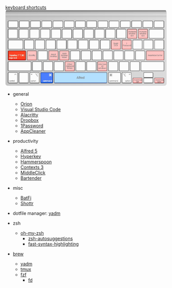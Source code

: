 [keyboard shortcuts](http://www.keyboard-layout-editor.com/)
![keyboard shortcuts](keyboard.jpg)

- general
  - [Orion](https://kagi.com/orion/)
  - [Visual Studio Code](https://code.visualstudio.com/)
  - [Alacritty](https://alacritty.org/)
  - [Dropbox](https://www.dropbox.com/downloading?os=mac)
  - [1Password](https://1password.com/downloads/mac/)
  - [AppCleaner](https://freemacsoft.net/appcleaner/)

- productivity
  - [Alfred 5](https://www.alfredapp.com/)
  - [Hyperkey](https://hyperkey.app/)
  - [Hammerspoon](https://www.hammerspoon.org/)
  - [Contexts 3](https://contexts.co/)
  - [MiddleClick](https://github.com/artginzburg/MiddleClick-Sonoma)
  - [Bartender](https://www.macbartender.com/Bartender5/)

- misc
  - [BatFi](https://app.gumroad.com/d/2fa184d3e33101e9b092db49751f4d9f)
  - [Shottr](https://shottr.cc/)

- dotfile manager: [yadm](https://yadm.io/docs/getting_started)

- zsh
  - [oh-my-zsh](https://ohmyz.sh/#install)
    - [zsh-autosuggestions](https://github.com/zsh-users/zsh-autosuggestions/blob/master/INSTALL.md#oh-my-zsh)
    - [fast-syntax-highlighting](https://github.com/zdharma-continuum/fast-syntax-highlighting#oh-my-zsh)

- [brew](https://brew.sh/)
  - [yadm](https://yadm.io/docs/getting_started)
  - [tmux](https://github.com/tmux/tmux/wiki)
  - [fzf](https://github.com/junegunn/fzf)
    - [fd](https://github.com/sharkdp/fd)